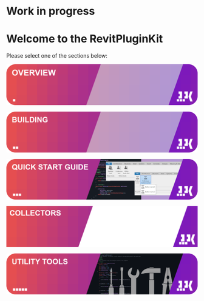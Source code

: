 
# Work in progress

# Welcome to the RevitPluginKit

Please select one of the sections below:

[![Overview](./docs/images/tileOverview.PNG)](https://izchomatik.github.io/RevitPluginKit/articles/about.html)

[![Building](./docs/images/tileBuilding.PNG)](https://izchomatik.github.io/RevitPluginKit/articles/building.html)

[![Quick start guide](./docs/images/tileQuickStartGuide.PNG)](https://izchomatik.github.io/RevitPluginKit/articles/quickStartGuide.html)

[![Collectors](./docs/images/tileCollectors.PNG)](https://izchomatik.github.io/RevitPluginKit/articles/collectors.html)

[![Utility Tools](./docs/images/tileUtilityTools.PNG)](https://izchomatik.github.io/RevitPluginKit/articles/utilityTools.html)
